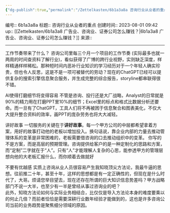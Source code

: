 ```yaml
---
{"dg-publish":true,"permalink":"/Zettelkasten/6b1a3a8a 咨询行业从业者的重点/","dgPassFrontmatter":true}
---
```


编号:: 6b1a3a8a
标题:: 咨询行业从业者的重点
创建时间:: 2023-08-01 09:42
up:: [[Zettelkasten/6b1a3a8 广告业、咨询业、证券公司怎么赚钱？\|6b1a3a8 广告业、咨询业、证券公司怎么赚钱？]]
来源:: 

---
工作节奏带来了什么？
咨询公司里每三个月一个项目的工作节奏 (实际最多也就一两周的时间查资料了解行业)，看似获得了广博的跨行业视野，实则缺乏深度，样样精通样样稀松。那种短时间内恶补行业知识的学习经历对于一个年轻人确实珍贵，但也令人反思，这是不是一项可被替代的劳动？现在的ChatGPT已经可以提供复杂的搜索引擎信息聚合服务，并生成完整的综合报告，storyline都串联得很不错。

AI使得打磨细节将变得容易
不管是咨询、投行还是大厂战略，Analyst的日常就是90%的精力用在打磨PPT里10%的细节；Excel里的标点和格式比数据分析还要命。而一旦有了ChatGPT，工具人们将不再被困于信息聚合和图表美化，不仅大大提升整合资料的效率，画PPT的庞杂劳务也将大大减轻。

讲好故事
一切服务的关键在于**讲好故事**。每一个甲方公司的中层都希望拿着方案，用好的故事打动他的老板以增加投入。换句话说，靠企业内部的力量去推动管理体系的变革是非常困难的，老板需要借咨询的口去推动组织中的变革。
你写的不是方案，而是高层的预期管理。咨询提供给客户的是一种定制化的思路和方案，而“定制”二字就在于“人”。只有“人”才能理解人复杂的心思，能参透甲方的管理层想向他的大老板汇报什么，而你顺着去做就好

不要有优越感
实质上咨询从业人员很容易产生我知晓顶尖方法论，我最牛逼的思想。往前推二十年，甚至十年，这样的思想都是有一定正确性的，但现在是什么时代了，大哥。烦请您举目望去，现在还存在所谓的巨大知识信息势差吗？甲方战略部门不说一大半，也至少有一半是曾经从事过咨询业的吧？  
此外，知晓方法论如何与实际业务相结合，比仅仅是导入方法论本身的难度要乘以的何止几倍？而前者恰恰是需要深耕行业数年经验才能做到的，这也是许多咨询公司当前的业务趋势是聚焦细分领域的原因。
